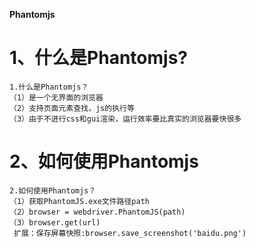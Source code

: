 **Phantomjs**

# 1、什么是Phantomjs?

```
1.什么是Phantomjs？
（1）是一个无界面的浏览器    
（2）支持页面元素查找，js的执行等    
（3）由于不进行css和gui渲染，运行效率要比真实的浏览器要快很多 
```

# 2、如何使用Phantomjs

```
2.如何使用Phantomjs？
（1）获取PhantomJS.exe文件路径path    
（2）browser = webdriver.PhantomJS(path)    
（3）browser.get(url)    
 扩展：保存屏幕快照:browser.save_screenshot('baidu.png') 
```